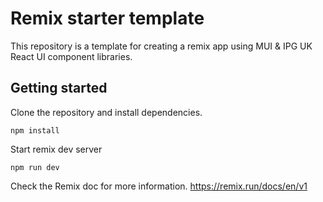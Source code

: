 # Remix starter template

This repository is a template for creating a remix app using MUI & IPG UK React UI component libraries.

## Getting started

Clone the repository and install dependencies.

```
npm install
```

Start remix dev server

```
npm run dev
```

Check the Remix doc for more information.
https://remix.run/docs/en/v1
